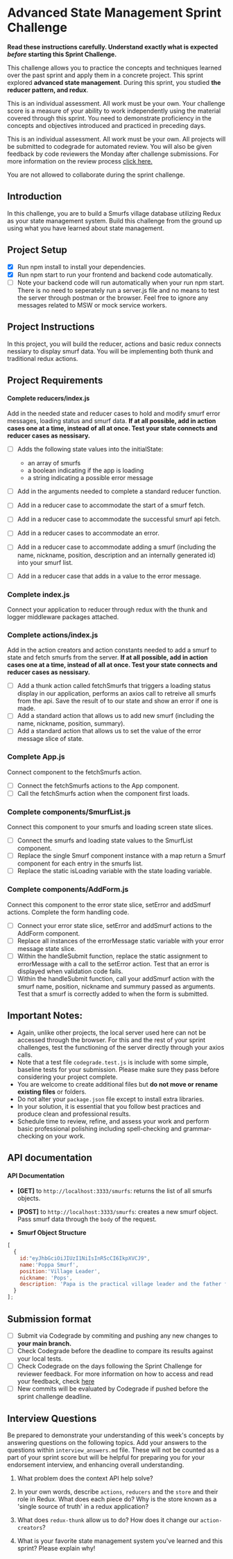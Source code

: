 # Advanced State Management Sprint Challenge

**Read these instructions carefully. Understand exactly what is expected _before_ starting this Sprint Challenge.**

This challenge allows you to practice the concepts and techniques learned over the past sprint and apply them in a concrete project. This sprint explored **advanced state management**. During this sprint, you studied **the reducer pattern, and redux**. 

This is an individual assessment. All work must be your own. Your challenge score is a measure of your ability to work independently using the material covered through this sprint. You need to demonstrate proficiency in the concepts and objectives introduced and practiced in preceding days.

This is an individual assessment. All work must be your own. All projects will be submitted to codegrade for automated review. You will also be given feedback by code reviewers the Monday after challenge submissions. For more information on the review process [click here.](https://www.notion.so/lambdaschool/How-to-View-Feedback-in-CodeGrade-c5147cee220c4044a25de28bcb6bb54a)

You are not allowed to collaborate during the sprint challenge. 

## Introduction

In this challenge, you are to build a Smurfs village database utilizing Redux as your state management system. Build this challenge from the ground up using what you have learned about state management.

## Project Setup
* [x] Run npm install to install your dependencies.
* [x] Run npm start to run your frontend and backend code automatically.
* [ ] Note your backend code will run automatically when your run npm start. There is no need to seperately run a server.js file and no means to test the server through postman or the browser. Feel free to ignore any messages related to MSW or mock service workers.

## Project Instructions

In this project, you will build the reducer, actions and basic redux connects nessiary to display smurf data. You will be implementing both thunk and traditional redux actions.

 
## Project Requirements

#### Complete reducers/index.js
  Add in the needed state and reducer cases to hold and modify smurf error messages, loading status and smurf data. **If at all possible, add in action cases one at a time, instead of all at once. Test your state connects and reducer cases as nessisary.**

  * [ ] Adds the following state values into the initialState:
      - an array of smurfs
      - a boolean indicating if the app is loading
      - a string indicating a possible error message

  * [ ] Add in the arguments needed to complete a standard reducer function.
  * [ ] Add in a reducer case to accommodate the start of a smurf fetch.
  * [ ] Add in a reducer case to accommodate the successful smurf api fetch.
  * [ ] Add in a reducer cases to accommodate an error.
  * [ ] Add in a reducer case to accommodate adding a smurf (including the name, nickname, position, description and an internally generated id) into your smurf list.
  * [ ] Add in a reducer case that adds in a value to the error message.

### Complete index.js
  Connect your application to reducer through redux with the thunk and logger middleware packages attached.

### Complete actions/index.js
  Add in the action creators and action constants needed to add a smurf to state and fetch smurfs from the server. **If at all possible, add in action cases one at a time, instead of all at once. Test your state connects and reducer cases as nessisary.**

  * [ ] Add a thunk action called fetchSmurfs that triggers a loading status display in our application, performs an axios call to retreive all smurfs from the api. Save the result of to our state and show an error if one is made.
  * [ ] Add a standard action that allows us to add new smurf (including the name, nickname, position, summary).
  * [ ] Add a standard action that allows us to set the value of the error message slice of state.
  
### Complete App.js
  Connect component to the fetchSmurfs action.
  
  * [ ] Connect the fetchSmurfs actions to the App component.
  * [ ] Call the fetchSmurfs action when the component first loads.

### Complete components/SmurfList.js
  Connect this component to your smurfs and loading screen state slices.
  
  * [ ] Connect the smurfs and loading state values to the SmurfList component.
  * [ ] Replace the single Smurf component instance with a map return a Smurf component for each entry in the smurfs list.
  * [ ] Replace the static isLoading variable with the state loading variable.

### Complete components/AddForm.js
  Connect this component to the error state slice, setError and addSmurf actions. Complete the form handling code.

  * [ ] Connect your error state slice, setError and addSmurf actions to the AddForm component.
  * [ ] Replace all instances of the errorMessage static variable with your error message state slice. 
  * [ ] Within the handleSubmit function, replace the static assignment to errorMessage with a call to the setError action. Test that an error is displayed when validation code fails.
  * [ ] Within the handleSubmit function, call your addSmurf action with the smurf name, position, nickname and summury passed as arguments. Test that a smurf is correctly added to when the form is submitted.

## Important Notes:

* Again, unlike other projects, the local server used here can not be accessed through the browser. For this and the rest of your sprint challenges, test the functioning of the server directly through your axios calls.
* Note that a test file `codegrade.test.js` is include with some simple, baseline tests for your submission. Please make sure they pass before considering your project complete.
* You are welcome to create additional files but **do not move or rename existing files** or folders.
* Do not alter your `package.json` file except to install extra libraries.
* In your solution, it is essential that you follow best practices and produce clean and professional results.
* Schedule time to review, refine, and assess your work and perform basic professional polishing including spell-checking and grammar-checking on your work.

## API documentation 

#### API Documentation
* **[GET]** to `http://localhost:3333/smurfs`: returns the list of all smurfs objects.
* **[POST]** to `http://localhost:3333/smurfs`: creates a new smurf object. Pass smurf data through the `body` of the request.

* **Smurf Object Structure** 
```js
[
  {
    id:"eyJhbGciOiJIUzI1NiIsInR5cCI6IkpXVCJ9",
    name:'Poppa Smurf',
    position:'Village Leader',
    nickname: 'Pops',
    description: 'Papa is the practical village leader and the father figure of 100 or so young Smurfs. He is easily identified by his red Smurf hat, pants, and a shortly-trimmed white beard and moustache.'
  }
];
```

## Submission format
* [ ] Submit via Codegrade by commiting and pushing any new changes to **your main branch.**
* [ ] Check Codegrade before the deadline to compare its results against your local tests.
* [ ] Check Codegrade on the days following the Sprint Challenge for reviewer feedback. For more information on how to access and read your feedback, check [here](https://www.notion.so/lambdaschool/How-to-View-Feedback-in-CodeGrade-c5147cee220c4044a25de28bcb6bb54a)
* [ ] New commits will be evaluated by Codegrade if pushed before the sprint challenge deadline.

## Interview Questions

Be prepared to demonstrate your understanding of this week's concepts by answering questions on the following topics. Add your answers to the questions within `interview_answers.md` file. These will not be counted as a part of your sprint score but will be helpful for preparing you for your endorsement interview, and enhancing overall understanding.

1. What problem does the context API help solve?

2. In your own words, describe `actions`, `reducers` and the `store` and their role in Redux. What does each piece do? Why is the store known as a 'single source of truth' in a redux application?

3. What does `redux-thunk` allow us to do? How does it change our `action-creators`?

4. What is your favorite state management system you've learned and this sprint? Please explain why!
